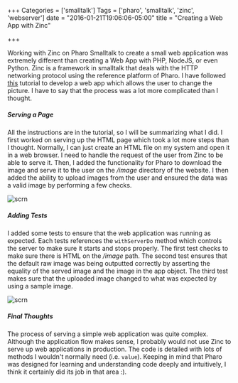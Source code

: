+++
Categories = ['smalltalk']
Tags = ['pharo', 'smalltalk', 'zinc', 'webserver']
date = "2016-01-21T19:06:06-05:00"
title = "Creating a Web App with Zinc"

+++

Working with Zinc on Pharo Smalltalk to create a small web application was extremely different than creating a Web App with PHP, NodeJS, or even Python. Zinc is a framework in smalltalk that deals with the HTTP networking protocol using the reference platform of Pharo. I have followed [this](http://zn.stfx.eu/zn/build-and-deploy-1st-webapp/) tutorial to develop a web app which allows the user to change the picture.  I have to say that the process was a lot more complicated than I thought.

##### Serving a Page
All the instructions are in the tutorial, so I will be summarizing what I did. I first worked on serving up the HTML page which took a lot more steps than I thought. Normally, I can just create an HTML file on my system and open it in a web browser. I need to handle the request of the user from Zinc to be able to serve it. Then, I added the functionality for Pharo to download the image and serve it to the user on the */image* directory of the website. I then added the ability to upload images from the user and ensured the data was a valid image by performing a few checks. 

![scrn](http://puu.sh/mETNa/638ea56322.jpg)  

##### Adding Tests
I added some tests to ensure that the web application was running as expected. Each tests references the `withServerDo` method which controls the server to make sure it starts and stops properly. The first test checks to make sure there is HTML on the */image* path. The second test ensures that the default raw image was being outputted correctly by asserting the equality of the served image and the image in the app object. The third test makes sure that the uploaded image changed to what was expected by using a sample image.  

![scrn](http://puu.sh/mETKh/fc23c96713.jpg)

##### Final Thoughts
The process of serving a simple web application was quite complex. Although the application flow makes sense, I probably would not use Zinc to serve up web applications in production. The code is detailed with lots of methods I wouldn't normally need (i.e. `value`). Keeping in mind that Pharo was designed for learning and understanding code deeply and intuitively, I think it certainly did its job in that area :).



